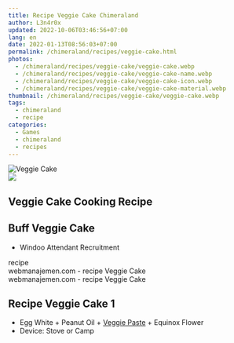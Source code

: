 ```yaml
---
title: Recipe Veggie Cake Chimeraland
author: L3n4r0x
updated: 2022-10-06T03:46:56+07:00
lang: en
date: 2022-01-13T08:56:03+07:00
permalink: /chimeraland/recipes/veggie-cake.html
photos:
  - /chimeraland/recipes/veggie-cake/veggie-cake.webp
  - /chimeraland/recipes/veggie-cake/veggie-cake-name.webp
  - /chimeraland/recipes/veggie-cake/veggie-cake-icon.webp
  - /chimeraland/recipes/veggie-cake/veggie-cake-material.webp
thumbnail: /chimeraland/recipes/veggie-cake/veggie-cake.webp
tags:
  - chimeraland
  - recipe
categories:
  - Games
  - chimeraland
  - recipes
---
```


<link
  rel="stylesheet"
  href="https://rawcdn.githack.com/dimaslanjaka/Web-Manajemen/870a349/css/bootstrap-5-3-0-alpha3-wrapper.css"
/>
<section id="bootstrap-wrapper">
  <div data-bs-theme="dark">
    <div class="card mb-2">
      <div class="card-body">
        <div class="row g-0">
          <div class="col-sm-4 position-relative mb-2">
            <img
              src="https://www.webmanajemen.com/chimeraland/recipes/veggie-cake/veggie-cake-material.webp"
              class="card-img fit-cover w-100 h-100"
              alt="Veggie Cake"
              data-fancybox="true"
            />
          </div>
          <div class="col-sm-8 mb-2">
            <div class="card-body">
              <div class="d-flex flex-row align-items-center mb-3">
                <img
                  class="d-inline-block me-2"
                  src="https://www.webmanajemen.com/chimeraland/recipes/veggie-cake/veggie-cake-icon.webp"
                  width="auto"
                  height="auto"
                  style="vertical-align: middle"
                />
                <h2 class="fs-5">Veggie Cake Cooking Recipe</h2>
              </div>
              <h2 class="card-title fs-5">Buff Veggie Cake</h2>
              <div class="card-text">
                <ul>
                  <li>Windoo Attendant Recruitment</li>
                </ul>
              </div>
              <span class="badge rounded-pill">recipe</span>
            </div>
            <div class="card-footer text-end text-muted mt-auto">
              webmanajemen.com - recipe Veggie Cake
            </div>
          </div>
        </div>
      </div>
      <div class="card-footer text-end text-muted">
        webmanajemen.com - recipe Veggie Cake
      </div>
    </div>
    <div class="row mb-2">
      <div class="col-12 col-lg-6 recipe-item mb-2">
        <div class="card">
          <div class="card-body">
            <h2 class="card-title fs-5">Recipe Veggie Cake 1</h2>
            <div class="card-text">
              <ul>
                <li>
                  Egg White<span> + </span>Peanut Oil<span> + </span
                  ><a
                    class="text-decoration-none text-primary"
                    href="/chimeraland/recipes/veggie-paste.html"
                    >Veggie Paste</a
                  ><span> + </span>Equinox Flower
                </li>
                <li>Device: Stove or Camp</li>
              </ul>
            </div>
          </div>
        </div>
      </div>
    </div>
  </div>
</section>